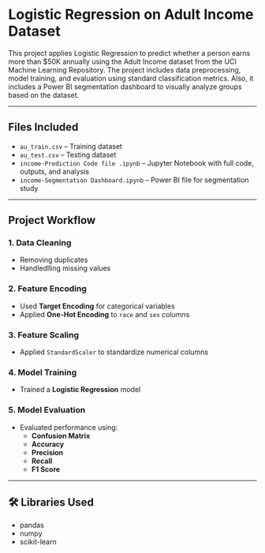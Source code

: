 # Logistic Regression on Adult Income Dataset

This project applies Logistic Regression to predict whether a person earns more than $50K annually using the Adult Income dataset from the UCI Machine Learning Repository. The project includes data preprocessing, model training, and evaluation using standard classification metrics. Also, it includes a Power BI segmentation dashboard to visually analyze groups based on the dataset.

---

## Files Included

- `au_train.csv` – Training dataset  
- `au_test.csv` – Testing dataset  
- `income-Prediction Code file .ipynb` – Jupyter Notebook with full code, outputs, and analysis
- `income-Segmentation Dashboard.ipynb` – Power BI file for segmentation study  

---

## Project Workflow

### 1. Data Cleaning
- Removing duplicates  
- Handledlling missing values

### 2. Feature Encoding
- Used **Target Encoding** for categorical variables  
- Applied **One-Hot Encoding** to `race` and `sex` columns  

### 3. Feature Scaling
- Applied `StandardScaler` to standardize numerical columns

### 4. Model Training
- Trained a **Logistic Regression** model 

### 5. Model Evaluation
- Evaluated performance using:
  - **Confusion Matrix**
  - **Accuracy**
  - **Precision**
  - **Recall**
  - **F1 Score**
    
---

## 🛠️ Libraries Used

- pandas  
- numpy  
- scikit-learn  
